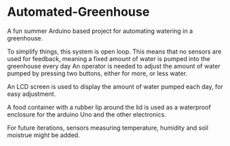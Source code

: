 # Automated-Greenhouse
A fun summer Arduino based project for automating watering in a greenhouse.

To simplify things, this system is open loop. This means that no sensors are used for feedback, meaning a fixed amount of water is pumped into the greenhouse every day
An operator is needed to adjust the amount of water pumped by pressing two buttons, either for more, or less water.

An LCD screen is used to display the amount of water pumped each day, for easy adjustment.

A food container with a rubber lip around the lid is used as a waterproof enclosure for the arduino Uno and the other electronics.

For future iterations, sensors measuring temperature, humidity and soil moistrue might be added.
